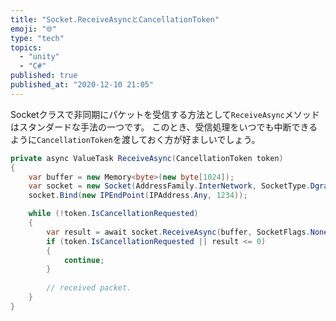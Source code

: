 ```yaml
---
title: "Socket.ReceiveAsyncとCancellationToken"
emoji: "🌐"
type: "tech"
topics:
  - "unity"
  - "C#"
published: true
published_at: "2020-12-10 21:05"
---
```


Socketクラスで非同期にパケットを受信する方法として`ReceiveAsync`メソッドはスタンダードな手法の一つです。
このとき、受信処理をいつでも中断できるように`CancellationToken`を渡しておく方が好ましいでしょう。
```cs
private async ValueTask ReceiveAsync(CancellationToken token)
{
    var buffer = new Memory<byte>(new byte[1024]);
    var socket = new Socket(AddressFamily.InterNetwork, SocketType.Dgram, ProtocolType.Udp);
    socket.Bind(new IPEndPoint(IPAddress.Any, 1234));

    while (!token.IsCancellationRequested)
    {
        var result = await socket.ReceiveAsync(buffer, SocketFlags.None, token).ConfigureAwait(false);
        if (token.IsCancellationRequested || result <= 0)
        {
            continue;
        }
        
        // received packet.
    }
}
```
